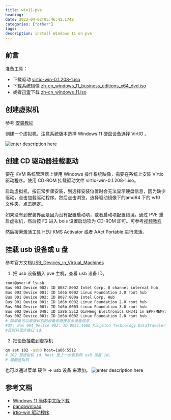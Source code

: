 ```yaml
---
title: win11-pve
heading: 
date: 2022-04-02T05:46:41.174Z
categories: ["other"]
tags: 
description: install Windows 11 on pve
---
```

## 前言

准备工具：

- 下载驱动 [virtio-win-0.1.208-1.iso](https://fedorapeople.org/groups/virt/virtio-win/direct-downloads/archive-virtio/virtio-win-0.1.208-1/)
- 下载系统镜像 [zh-cn_windows_11_business_editions_x64_dvd.iso](https://foxi.buduanwang.vip/pan/%E8%BD%AF%E4%BB%B6%E6%94%B6%E9%9B%86/ISO/)
- 或者[迅雷](https://sysin.org/blog/windows-11/#%E2%AC%87%E4%B8%8B%E8%BD%BD%E5%9C%B0%E5%9D%80)下载   [zh-cn_windows_11.iso](ed2k://|file|zh-cn_windows_11_business_editions_x64_dvd_f5f6bcbd.iso|5413181440|88CA1AE28F5F8A238647561B5C00E511|/)



## 创建虚拟机
参考 [安装教程](https://www.gordon2000.com/2021/10/pvewindows-11-step-by-step.html)

创建一个虚拟机，注意系统版本选择 Windows 11 硬盘设备选择 VirtIO 。

![enter description here](https://cdn.sxy21.cn/static/imgs/1665499632941.png)


## 创建 CD 驱动器挂载驱动

要在 KVM 系统管理器上使用 Windows 操作系统映像，需要在系统上安装 Virtio 驱动程序。使用  CD-ROM  挂载驱动文件 virtio-win-0.1.208-1.iso。

启动虚拟机，按正常步骤安装，到选择安装位置时会无法显示硬盘信息，因为缺少驱动，点击加载驱动程序。然后点击浏览，选择驱动镜像下的amd64 下的 w10 文件夹，点击确定。


如果没有到安装界面是因为没有配置启动项，或者启动项配置错误。通过 PVE 重启虚拟机，然后按 F2 进入 bois 设置启动项为 CD-ROM 即可。可参考[视频教程](https://www.bilibili.com/s/video/BV16L4y1B7F3)

然后搜索激活工具 HEU KMS Activator 或者 AAct Portable 进行激活。


## 挂载 usb 设备或 u 盘 
参考官方文档[USB_Devices_in_Virtual_Machines](https://pve.proxmox.com/wiki/USB_Devices_in_Virtual_Machines)
1. 把 usb 设备插入 pve 主机，查看 usb 设备 ID。
```bash
root@pve:~# lsusb
Bus 003 Device 002: ID 8087:8002 Intel Corp. 8 channel internal hub
Bus 003 Device 001: ID 1d6b:0002 Linux Foundation 2.0 root hub
Bus 001 Device 002: ID 8087:800a Intel Corp. Hub
Bus 001 Device 001: ID 1d6b:0002 Linux Foundation 2.0 root hub
Bus 004 Device 001: ID 1d6b:0003 Linux Foundation 3.0 root hub
Bus 002 Device 048: ID 1a86:5512 QinHeng Electronics CH341 in EPP/MEM/I2C mode, EPP/I2C adapter
Bus 002 Device 001: ID 1d6b:0002 Linux Foundation 2.0 root hub
# 如果是可以直接识别的设备会直接显示设备信息
#如： Bus 004 Device 002: ID 0951:1666 Kingston Technology DataTraveler 100 G3/G4/SE9 G2/50
#否则只现实端口 id。
```
 2.  把设备挂载到虚拟机

```bash
qm set 102 -usb0 host=1a86:5512
# 102 是虚拟机 id，host 是上一步查到的 usb 设备 id。
# 容器虚拟机
```

也可以通过菜单 硬件 -> usb 设备 来添加。
![enter description here](https://cdn.sxy21.cn/static/imgs/1665572932593.png)

## 参考文档 
- [Windows 11 简体中文版下载](https://sysin.org/blog/windows-11/#%E2%AC%87%E4%B8%8B%E8%BD%BD%E5%9C%B0%E5%9D%80)
- [pandownload](https://pandownload.net/document/download.html)
- [irtio-win 驱动程序](https://github.com/virtio-win/virtio-win-pkg-scripts/blob/master/README.md)